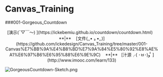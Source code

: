 # Canvas_Training
###001-Gorgeous_Countdown

<center>[演示(ˉ▽￣～) ](https://ickebemiu.github.io/countdown/countdown.html)&nbsp; &nbsp; **|**&nbsp; &nbsp; [文件(,,• ₃ •,,)](https://github.com/ickedesign/Canvas_Training/tree/master/001-Canvas%E7%BB%9A%E4%B8%BD%E7%9A%84%E5%80%92%E8%AE%A1%E6%97%B6%E6%95%88%E6%9E%9C)&nbsp; &nbsp; **|**&nbsp; &nbsp;[汁源╭( ･ㅂ･)و ̑̑ ](http://www.imooc.com/learn/133)</center>

![GorgeousCountdown-Sketch.png](https://github.com/ickedesign/Canvas_Training/blob/master/001-Canvas%E7%BB%9A%E4%B8%BD%E7%9A%84%E5%80%92%E8%AE%A1%E6%97%B6%E6%95%88%E6%9E%9C/GorgeousCountdown-Sketch.png)
